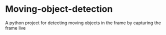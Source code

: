 # Moving-object-detection
A python project for detecting moving objects in the frame by capturing the frame live
